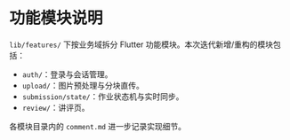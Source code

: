 # 功能模块说明

`lib/features/` 下按业务域拆分 Flutter 功能模块。本次迭代新增/重构的模块包括：
- `auth/`：登录与会话管理。
- `upload/`：图片预处理与分块直传。
- `submission/state/`：作业状态机与实时同步。
- `review/`：讲评页。

各模块目录内的 `comment.md` 进一步记录实现细节。
